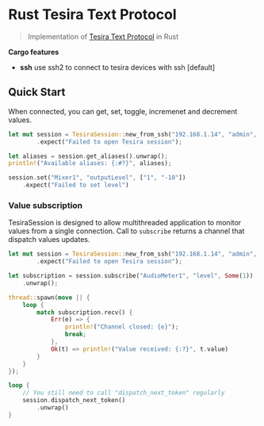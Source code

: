 # Rust Tesira Text Protocol

> Implementation of [Tesira Text Protocol](https://support.biamp.com/Tesira/Control/Tesira_Text_Protocol) in Rust

**Cargo features**

* **ssh** use ssh2 to connect to tesira devices with ssh [default]

## Quick Start

When connected, you can get, set, toggle, incremenet and decrement values.

```rust
let mut session = TesiraSession::new_from_ssh("192.168.1.14", "admin", "mystrongpassword")
        .expect("Failed to open Tesira session");

let aliases = session.get_aliases().unwrap();
println!("Available aliases: {:#?}", aliases);

session.set("Mixer1", "outputLevel", ["1", "-10"])
    .expect("Failed to set level")
```

### Value subscription

TesiraSession is designed to allow multithreaded application to monitor values from a single connection.
Call to `subscribe` returns a channel that dispatch values updates.

```rust
let mut session = TesiraSession::new_from_ssh("192.168.1.14", "admin", "mystrongpassword")
        .expect("Failed to open Tesira session");

let subscription = session.subscribe("AudioMeter1", "level", Some(1))
    .unwrap();

thread::spawn(move || {
    loop {
        match subscription.recv() {
            Err(e) => {
                println!("Channel closed: {e}");
                break;
            },
            Ok(t) => println!("Value received: {:?}", t.value)
        }
    }
});

loop {
    // You still need to call "dispatch_next_token" regularly
    session.dispatch_next_token()
        .unwrap()
}
```